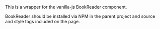 This is a wrapper for the vanilla-js BookReader component.

BookReader should be installed via NPM in the parent project and source and style tags included on the page.